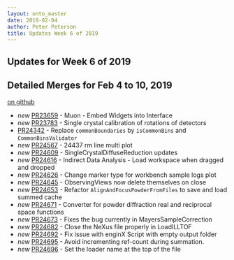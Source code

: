 ```yaml
---
layout: onto_master
date: 2019-02-04
author: Peter Peterson
title: Updates Week 6 of 2019
---
```

Updates for Week 6 of 2019
--------------------------

Detailed Merges for Feb 4 to 10, 2019
-------------------------------------
[on github](https://github.com/mantidproject/mantid/pulls?q=is%3Apr+merged%3A2019-02-05..2019-02-10)

* *new* [PR23659](https://github.com/mantidproject/mantid/pull/23659) - Muon - Embed Widgets into Interface
* *new* [PR23783](https://github.com/mantidproject/mantid/pull/23783) - Single crystal calibration of rotations of detectors
* [PR24342](https://github.com/mantidproject/mantid/pull/24342) - Replace `commonBoundaries` by `isCommonBins` and `CommonBinsValidator`
* *new* [PR24567](https://github.com/mantidproject/mantid/pull/24567) - 24437 rm line multi plot
* *new* [PR24609](https://github.com/mantidproject/mantid/pull/24609) - SingleCrystalDiffuseReduction updates
* *new* [PR24616](https://github.com/mantidproject/mantid/pull/24616) - Indirect Data Analysis - Load workspace when dragged and dropped
* *new* [PR24626](https://github.com/mantidproject/mantid/pull/24626) - Change marker type for workbench sample logs plot
* *new* [PR24645](https://github.com/mantidproject/mantid/pull/24645) - ObservingViews now delete themselves on close
* *new* [PR24653](https://github.com/mantidproject/mantid/pull/24653) - Refactor `AlignAndFocusPowderFromFiles` to save and load summed cache
* *new* [PR24671](https://github.com/mantidproject/mantid/pull/24671) - Converter for powder diffraction real and reciprocal space functions
* *new* [PR24673](https://github.com/mantidproject/mantid/pull/24673) - Fixes the bug currently in MayersSampleCorrection
* *new* [PR24682](https://github.com/mantidproject/mantid/pull/24682) - Close the NeXus file properly in LoadILLTOF
* *new* [PR24692](https://github.com/mantidproject/mantid/pull/24692) - Fix issue with enginX Script with empty output folder
* *new* [PR24695](https://github.com/mantidproject/mantid/pull/24695) - Avoid incrementing ref-count during summation.
* *new* [PR24696](https://github.com/mantidproject/mantid/pull/24696) - Set the loader name at the top of the file
